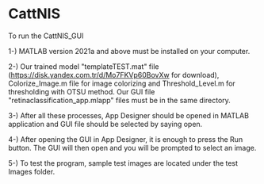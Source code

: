 # CattNIS
To run the CattNIS_GUI

1-) MATLAB version 2021a and above must be installed on your computer.

2-) Our trained model "templateTEST.mat" file (https://disk.yandex.com.tr/d/Mo7FKVp60BovXw for download), Colorize_Image.m file for image colorizing and Threshold_Level.m for thresholding with OTSU method. Our GUI file "retinaclassification_app.mlapp" files must be in the same directory.

3-) After all these processes, App Designer should be opened in MATLAB application and GUI file should be selected by saying open.

4-) After opening the GUI in App Designer, it is enough to press the Run button. The GUI will then open and you will be prompted to select an image.

5-) To test the program, sample test images are located under the test Images folder.
